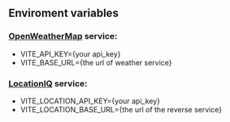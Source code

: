 


## Enviroment variables

### [OpenWeatherMap](https://openweathermap.org/api) service:
- VITE_API_KEY={your api_key}
- VITE_BASE_URL={the url of weather service}

### [LocationIQ](https://docs.locationiq.com/reference) service:
- VITE_LOCATION_API_KEY={your api_key}
- VITE_LOCATION_BASE_URL={the url of the reverse service}
